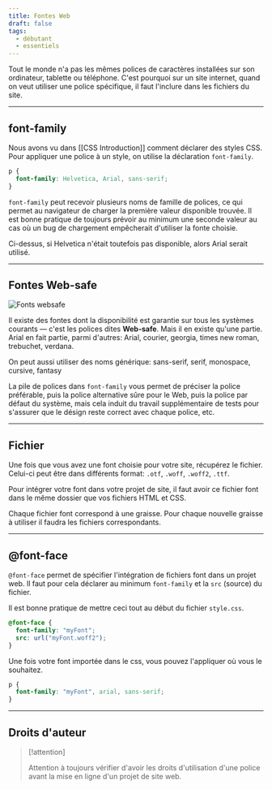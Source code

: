 ```yaml
---
title: Fontes Web
draft: false
tags:
  - débutant
  - essentiels
---
```


Tout le monde n'a pas les mêmes polices de caractères installées sur son ordinateur, tablette ou téléphone. C'est pourquoi sur un site internet, quand on veut utiliser une police spécifique, il faut l'inclure dans les fichiers du site.

---

## font-family
Nous avons vu dans [[CSS Introduction]] comment déclarer des styles CSS. Pour appliquer une police à un style, on utilise la déclaration `font-family`.

```css
p {
  font-family: Helvetica, Arial, sans-serif;
}
```

`font-family` peut recevoir plusieurs noms de famille de polices, ce qui permet au navigateur de charger la première valeur disponible trouvée. Il est bonne pratique de toujours prévoir au minimum une seconde valeur au cas où un bug de chargement empêcherait d'utiliser la fonte choisie.

Ci-dessus, si Helvetica n'était toutefois pas disponible, alors Arial serait utilisé. 

---

## Fontes Web-safe

![Fonts websafe](https://res.cloudinary.com/practicaldev/image/fetch/s--noHn9dEy--/c_limit%2Cf_auto%2Cfl_progressive%2Cq_auto%2Cw_880/https://stephencharlesweiss.com/static/c103501b461093cf292df89bb1cc5a64/b9e4f/web-safe-font-venn_diagram.png)

Il existe des fontes dont la disponibilité est garantie sur tous les systèmes courants — c'est les polices dites **Web-safe**. Mais il en existe qu'une partie. Arial en fait partie, parmi d'autres: Arial, courier, georgia, times new roman, trebuchet, verdana. 

On peut aussi utiliser des noms générique: sans-serif, serif, monospace, cursive, fantasy

La pile de polices dans `font-family` vous permet de préciser la police préférable, puis la police alternative sûre pour le Web, puis la police par défaut du système, mais cela induit du travail supplémentaire de tests pour s'assurer que le désign reste correct avec chaque police, etc.

---

## Fichier

Une fois que vous avez une font choisie pour votre site, récupérez le fichier. Celui-ci peut être dans différents format: `.otf`, `.woff`, `.woff2`, `.ttf`.

Pour intégrer votre font dans votre projet de site, il faut avoir ce fichier font dans le même dossier que vos fichiers HTML et CSS.

Chaque fichier font correspond à une graisse. Pour chaque nouvelle graisse à utiliser il faudra les fichiers correspondants.

---

## @font-face

`@font-face` permet de spécifier l'intégration de fichiers font dans un projet web.
Il faut pour cela déclarer au minimum `font-family` et la `src` (source) du fichier.

Il est bonne pratique de mettre ceci tout au début du fichier `style.css`.

```css
@font-face {
  font-family: "myFont";
  src: url("myFont.woff2");
}
```

Une fois votre font importée dans le css, vous pouvez l'appliquer où vous le souhaitez.

```css
p {
  font-family: "myFont", arial, sans-serif;
}
```

--- 

## Droits d'auteur

> [!attention]
>
> Attention à toujours vérifier d'avoir les droits d'utilisation d'une police avant la mise en ligne d'un projet de site web.